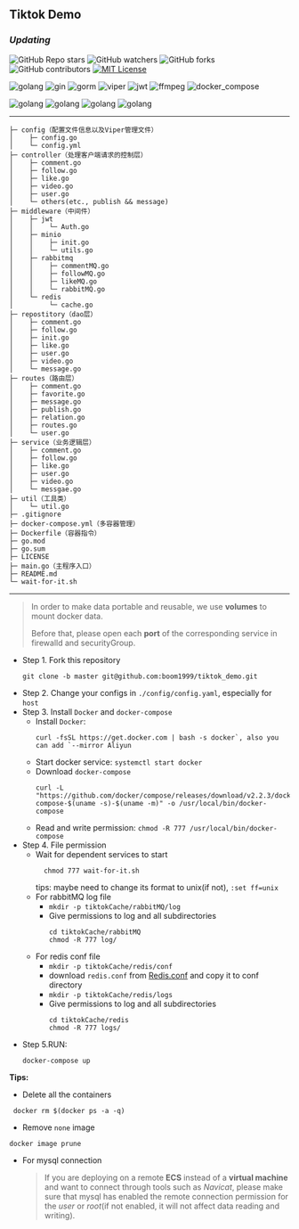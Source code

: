 <!-- PROJECT SHIELDS -->


## Tiktok Demo

### *Updating*

![GitHub Repo stars](https://img.shields.io/github/stars/boom1999/tiktok_demo??style=plastic)
![GitHub watchers](https://img.shields.io/github/watchers/boom1999/tiktok_demo??style=plastic)
![GitHub forks](https://img.shields.io/github/forks/boom1999/tiktok_demo??style=plastic)
![GitHub contributors](https://img.shields.io/github/contributors/boom1999/tiktok_demo??style=plastic)
[![MIT License][license-shield]][license-url]

![golang](https://img.shields.io/badge/golang-1.19-blue)
![gin](https://img.shields.io/badge/gin-1.8-red)
![gorm](https://img.shields.io/badge/gorm-1.24-green)
![viper](https://img.shields.io/badge/viper-1.15-orange)
![jwt](https://img.shields.io/badge/jwt-4.0-yellowgreen)
![ffmpeg](https://img.shields.io/badge/ffmpeg-0.4-brightgreen)
![docker_compose](https://img.shields.io/badge/docker_compose-2.2-lightgrey)


![golang](https://img.shields.io/badge/mysql-8.0-blueviolet)
![golang](https://img.shields.io/badge/redis-6.0-ff69b4)
![golang](https://img.shields.io/badge/minio-7.0-9cf)
![golang](https://img.shields.io/badge/rabbitMQ-3.9-orange)

---
```
├─ config（配置文件信息以及Viper管理文件）
│    ├─ config.go
│    └─ config.yml
├─ controller（处理客户端请求的控制层）
│    ├─ comment.go
│    ├─ follow.go
│    ├─ like.go
│    ├─ video.go
│    ├─ user.go
│    └─ others(etc., publish && message)
├─ middleware（中间件）
│    ├─ jwt
│    │    └─ Auth.go
│    ├─ minio
│    │    ├─ init.go
│    │    └─ utils.go
│    ├─ rabbitmq
│    │    ├─ commentMQ.go
│    │    ├─ followMQ.go
│    │    ├─ likeMQ.go
│    │    └─ rabbitMQ.go
│    └─ redis
│         └─ cache.go
├─ repostitory（dao层）
│    ├─ comment.go
│    ├─ follow.go
│    ├─ init.go
│    ├─ like.go
│    ├─ user.go
│    ├─ video.go
│    └─ message.go
├─ routes（路由层）
│    ├─ comment.go
│    ├─ favorite.go
│    ├─ message.go
│    ├─ publish.go
│    ├─ relation.go
│    ├─ routes.go
│    └─ user.go
├─ service（业务逻辑层）
│    ├─ comment.go
│    ├─ follow.go
│    ├─ like.go
│    ├─ user.go
│    ├─ video.go
│    └─ messgae.go
├─ util（工具类）
│    └─ util.go
├─ .gitignore
├─ docker-compose.yml（多容器管理）
├─ Dockerfile（容器指令）
├─ go.mod
├─ go.sum
├─ LICENSE
├─ main.go（主程序入口）
├─ README.md
└─ wait-for-it.sh
```

[license-shield]: https://img.shields.io/github/license/mrxuexi/tiktok.svg?style=flat-square

[license-url]: https://github.com/boom1999/tiktok_demo/blob/master/LICENSE

---
> In order to make data portable and reusable, we use **volumes** to mount docker data.
> 
> Before that, please open each **port** of the corresponding service in firewalld and securityGroup.

- Step 1. Fork this repository
  ``` shell
  git clone -b master git@github.com:boom1999/tiktok_demo.git
  ```
- Step 2. Change your configs in `./config/config.yaml`, especially for `host`
- Step 3. Install `Docker` and `docker-compose`
  - Install `Docker`: 
    ``` shell
    curl -fsSL https://get.docker.com | bash -s docker`, also you can add `--mirror Aliyun
    ```
  - Start docker service: `systemctl start docker`
  - Download `docker-compose`
    ```shell
    curl -L "https://github.com/docker/compose/releases/download/v2.2.3/docker-compose-$(uname -s)-$(uname -m)" -o /usr/local/bin/docker-compose
    ```
  - Read and write permission: `chmod -R 777 /usr/local/bin/docker-compose`
- Step 4. File permission 
  - Wait for dependent services to start
    ```shell
      chmod 777 wait-for-it.sh
      ```
    tips: maybe need to change its format to unix(if not), `:set ff=unix`
  - For rabbitMQ log file
    - `mkdir -p tiktokCache/rabbitMQ/log`
    - Give permissions to log and all subdirectories
      ```shell
      cd tiktokCache/rabbitMQ
      chmod -R 777 log/
      ```
  - For redis conf file
    - `mkdir -p tiktokCache/redis/conf`
    - download `redis.conf` from [Redis.conf](https://redis.io/docs/management/config/) and copy it to conf directory
    - `mkdir -p tiktokCache/redis/logs`
    - Give permissions to log and all subdirectories
      ```shell
      cd tiktokCache/redis
      chmod -R 777 logs/
      ```
- Step 5.RUN: 
  ```shell
  docker-compose up
  ```
**Tips:**

- Delete all the containers
```shell
 docker rm $(docker ps -a -q)
```
- Remove `none` image
```shell
docker image prune
```
- For mysql connection
  > If you are deploying on a remote **ECS** instead of a **virtual machine** and want to connect through tools such as _Navicat_,
  > please make sure that mysql has enabled the remote connection permission for the _user_ or _root_(if not enabled, it will not affect data reading and writing).